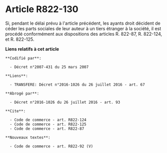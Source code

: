 # Article R822-130

Si, pendant le délai prévu à l'article précédent, les ayants droit décident de céder les parts sociales de leur auteur à un
tiers étranger à la société, il est procédé conformément aux dispositions des articles R. 822-87, R. 822-124, et R. 822-125.

**Liens relatifs à cet article**

	**Codifié par**:

	  - Décret n°2007-431 du 25 mars 2007

	**Liens**:

	  - TRANSFERE: Décret n°2016-1026 du 26 juillet 2016 - art. 67

	**Abrogé par**:

	  - Décret n°2016-1026 du 26 juillet 2016 - art. 93

	**Cite**:

	  - Code de commerce - art. R822-124
	  - Code de commerce - art. R822-125
	  - Code de commerce - art. R822-87

	**Nouveaux textes**:

	  - Code de commerce - art. R822-92 (V)

